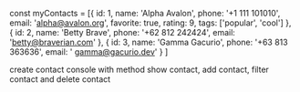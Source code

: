 const myContacts = [{
        id: 1,
        name: 'Alpha Avalon',
        phone: '+1 111 101010',
        email: 'alpha@avalon.org',
        favorite: true,
        rating: 9,
        tags: ['popular', 'cool']
    }, {
        id: 2,
        name: 'Betty Brave',
        phone: '+62 812 242424',
        email: 'betty@braverian.com'
    },
    {
        id: 3,
        name: 'Gamma Gacurio',
        phone: '+63 813 363636',
        email: ' gamma@gacurio.dev'
    }
]

create contact console with method show contact, add contact, filter contact and delete contact